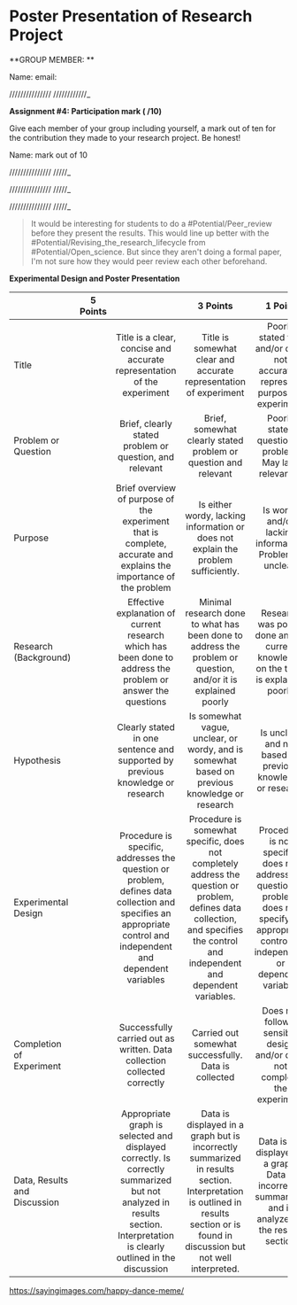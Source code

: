 # Poster Presentation of Research Project


**GROUP MEMBER: ** 

Name:						email:

///////////////		////////////_

**Assignment #4: Participation mark (  /10)**

Give each member of your group including yourself, a mark out of ten for the contribution they made to your research project. Be honest!

Name:						mark out of 10

///////////////		/////_

///////////////		/////_

///////////////		/////_



> It would be interesting for students to do a #Potential/Peer_review before they present the results. This would line up better with the #Potential/Revising_the_research_lifecycle from #Potential/Open_science. But since they aren't doing a formal paper, I'm not sure how they would peer review each other beforehand.

**Experimental Design and Poster Presentation**

|                              | 5 Points |                                                                                                                                                                           |                                                                                      3 Points                                                                                      |                                                                       1 Point                                                                      |    X   | Total  |
|------------------------------|:--------:|:-------------------------------------------------------------------------------------------------------------------------------------------------------------------------:|:----------------------------------------------------------------------------------------------------------------------------------------------------------------------------------:|:--------------------------------------------------------------------------------------------------------------------------------------------------:|:------:|:------:|
| Title                        |          | Title is a clear, concise and accurate representation of the experiment                                                                                                   | Title is somewhat clear and accurate representation of experiment                                                                                                                  | Poorly stated title and/or does not accurately represent purpose of experiment                                                                     |   X2   |        |
| Problem or Question          |          | Brief, clearly stated problem or question, and relevant                                                                                                                   | Brief, somewhat clearly stated problem or question and relevant                                                                                                                    | Poorly stated question or problem.  May lack relevance.                                                                                            |    X2  |        |
| Purpose                      |          | Brief overview of purpose of the experiment that is complete, accurate and explains the importance of the problem                                                         | Is either wordy, lacking information or does not explain the problem sufficiently.                                                                                                 | Is wordy and/or lacking information.  Problem is unclear.                                                                                          |    X2  |        |
| Research (Background)        |          | Effective explanation of current research which has been done to address the problem or answer the questions                                                              | Minimal research done to what has been done to address the problem or question, and/or it is explained poorly                                                                      | Research was poorly done and/or current knowledge on the topic is explained poorly                                                                 |     X2 |        |
| Hypothesis                   |          | Clearly stated in one sentence and supported by previous knowledge or research                                                                                            | Is somewhat vague, unclear, or wordy, and is somewhat based on previous knowledge or research                                                                                      | Is unclear and not based on previous knowledge or research                                                                                         |    X2  |        |
| Experimental Design          |          | Procedure is specific, addresses the question or problem, defines data collection and specifies an appropriate control and independent and dependent variables            | Procedure is somewhat specific, does not completely address the question or problem, defines data collection, and specifies the control and independent and dependent variables.   | Procedure is not specific, does not address the question or problem, does not specify an appropriate control or independent or dependent variable. |    X3  |        |
| Completion of Experiment     |          | Successfully carried out as written.  Data collection collected correctly                                                                                                 | Carried out somewhat successfully.  Data is collected                                                                                                                              | Does not follow a sensible design and/or does not complete the experiment                                                                          | X2     |        |
| Data, Results and Discussion |          | Appropriate graph is selected and displayed correctly. Is correctly summarized but not analyzed in results section.  Interpretation is clearly outlined in the discussion | Data is displayed in a graph but is incorrectly summarized in results section.  Interpretation is outlined in results section or is found in discussion but not well interpreted.  | Data is not displayed in a graph.  Data is incorrectly summarized and is analyzed in the results section                                           | X2     |        |
https://sayingimages.com/happy-dance-meme/











